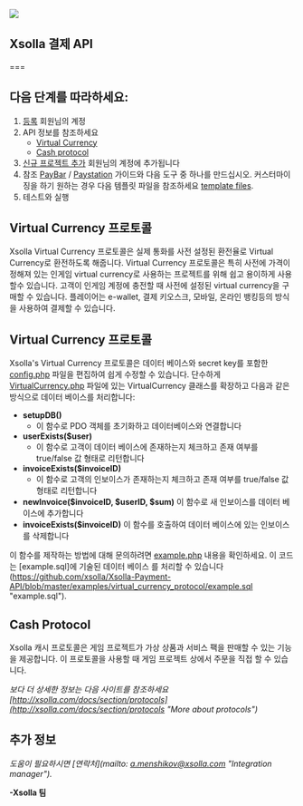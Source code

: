 ![](http://xsolla.com/img/xsolla-logo2.png)

## Xsolla 결제 API ##

===

## 다음 단계를 따라하세요: ##


1. [등록](https://account.xsolla.com/index.php?a=registrationForm "계정 등록") 회원님의 계정
2. API 정보를 참조하세요
   * [Virtual Currency](https://github.com/xsolla/Xsolla-Payment-API/blob/master/documentation/korean/Xsolla_Virtual_Currency_API_Guide_Korean.pdf "Virtual Currency 프로토콜 API 가이드")
   * [Cash protocol](https://github.com/xsolla/Xsolla-Payment-API/blob/master/documentation/korean/Xsolla_Virtual_Currency_API_Guide_Korean.pdf "Cash 프로토콜 API 가이드")
3. [신규 프로젝트 추가](https://account.xsolla.com/index.php?a=projects&ext=drawfrmnewproject "프로젝트 추가") 회원님의 계정에 추가됩니다
4. 참조 [PayBar](https://github.com/xsolla/Xsolla-Payment-API/blob/master/Xsolla_PayBar_Integration_Guide_en.pdf "PayBar Integration Guide") / [Paystation](https://github.com/xsolla/Xsolla-Payment-API/blob/master/Xsolla_PayStation_Integration_Guide.pdf "PayStation 인티그레이션 가이드") 가이드와 다음 도구 중 하나를 만드십시오. 
커스터마이징을 하기 원하는 경우 다음 템플릿 파일을 참조하세요 [template files](https://github.com/xsolla/Xsolla-Payment-API/blob/master/Paystation_template.zip "Paystation template files").
5. 테스트와 실행


## Virtual Currency 프로토콜 ##

Xsolla Virtual Currency 프로토콜은 실제 통화를 사전 설정된 환전율로 Virtual Currency로 환전하도록 해줍니다. Virtual Currency 프로토콜은 특히 사전에 가격이 정해져 있는 인게임 virtual currency로 사용하는 프로젝트를 위해 쉽고 용이하게 사용할수 있습니다. 고객이 인게임 계정에 충전할 때 사전에 설정된 virtual currency을 구매할 수 있습니다. 플레이어는 e-wallet, 결제 키오스크, 모바일, 온라인 뱅킹등의 방식을 사용하여 결제할 수 있습니다.

## Virtual Currency 프로토콜 ##
Xsolla's Virtual Currency 프로토콜은 데이터 베이스와 secret key를 포함한 [config.php](https://github.com/xsolla/Xsolla-Payment-API/blob/master/examples/virtual_currency_protocol/inc/config.php "config.php") 파일을 편집하여 쉽게 수정할 수 있습니다. 단수하게 [VirtualCurrency.php](https://github.com/xsolla/Xsolla-Payment-API/blob/master/examples/virtual_currency_protocol/inc/virtual_currency_protocol.php "VirtualCurrency.php") 파일에 있는 VirtualCurrency 클래스를 확장하고 다음과 같은 방식으로 데이터 베이스를 처리합니다:

* **setupDB()**
    * 이 함수로 PDO 객체를 초기화하고 데이터베이스와 연결합니다
* **userExists($user)**
    * 이 함수로 고객이 데이터 베이스에 존재하는지 체크하고 존재 여부를 true/false 값 형태로 리턴합니다
* **invoiceExists($invoiceID)**
    * 이 함수로 고객의 인보이스가 존재하는지 체크하고 존재 여부를 true/false 값 형태로 리턴합니다
* **newInvoice($invoiceID, $userID, $sum)**
    이 함수로 새 인보이스를 데이터 베이스에 추가합니다 
* **invoiceExists($invoiceID)**
    이 함수를 호출하여 데이터 베이스에 있는 인보이스를 삭제합니다

이 함수를 제작하는 방법에 대해 문의하려면 [example.php](https://github.com/xsolla/Xsolla-Payment-API/blob/master/examples/virtual_currency_protocol/example.php "example.php") 내용을 확인하세요. 이 코드는 [example.sql]에 기술된 데이터 베이스 를 처리할 수 있습니다(https://github.com/xsolla/Xsolla-Payment-API/blob/master/examples/virtual_currency_protocol/example.sql "example.sql").


## Cash Protocol ##
Xsolla 캐시 프로토콜은 게임 프로젝트가 가상 상품과 서비스 팩을 판매할 수 있는 기능을 제공합니다. 이 프로토콜을 사용할 때 게임 프로젝트 상에서 주문을 직접 할 수 있습니다. 


*보다 더 상세한 정보는 다음 사이트를 참조하세요 [http://xsolla.com/docs/section/protocols](http://xsolla.com/docs/section/protocols "More about protocols")*

## 추가 정보 ##
*도움이 필요하시면 [연락처](mailto: a.menshikov@xsolla.com "Integration manager").*

**-Xsolla 팀** 
